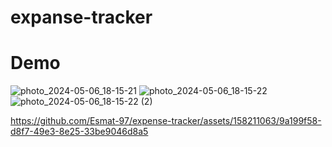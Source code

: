 # expanse-tracker
# Demo

![photo_2024-05-06_18-15-21](https://github.com/Esmat-97/expense-tracker/assets/158211063/a43304c6-9f05-47b5-9d12-0cc74b05f2b0)
![photo_2024-05-06_18-15-22](https://github.com/Esmat-97/expense-tracker/assets/158211063/e3b35c5a-416b-4cbd-bb05-d94080ddb3f5)
![photo_2024-05-06_18-15-22 (2)](https://github.com/Esmat-97/expense-tracker/assets/158211063/f4ce5a38-09fa-4e74-8fc1-0ea0b4372aa6)





https://github.com/Esmat-97/expense-tracker/assets/158211063/9a199f58-d8f7-49e3-8e25-33be9046d8a5

